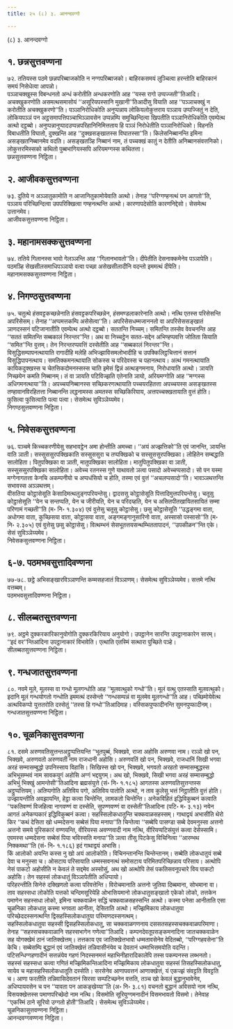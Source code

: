 ```yaml
---
title: २५ (८) ३. आनन्दवग्गो

---
```

(८) ३. आनन्दवग्गो  


## १. छन्नसुत्तवण्णना

७२. ततियस्स पठमे छन्नपरिब्बाजकोति न नग्गपरिब्बाजको। बाहिरकसमयं लुञ्चित्वा हरन्तोति बाहिरकानं समयं निसेधेत्वा आपन्नो।  
पञ्ञाचक्खुस्स विबन्धनतो अन्धं करोतीति अन्धकरणोति आह ‘‘यस्स रागो उप्पज्जती’’तिआदि। अचक्खुकरणोति असमत्थसमासोयं ‘‘असूरियपस्सानि मुखानी’’तिआदीसु वियाति आह ‘‘पञ्ञाचक्खुं न करोतीति अचक्खुकरणो’’ति। पञ्ञानिरोधिकोति अनुप्पन्नाय लोकियलोकुत्तराय पञ्ञाय उप्पज्जितुं न देति, लोकियपञ्ञं पन अट्ठसमापत्तिपञ्चाभिञ्ञावसेन उप्पन्नम्पि समुच्छिन्दित्वा खिपतीति पञ्ञानिरोधिकोति एवम्पेत्थ अत्थो दट्ठब्बो। अनुप्पन्नानुप्पादउप्पन्नपरिहानिनिमित्तताय हि पञ्ञं निरोधेतीति पञ्ञानिरोधिको। विहनति विबाधतीति विघातो, दुक्खन्ति आह ‘‘दुक्खसङ्खातस्स विघातस्सा’’ति। किलेसनिब्बानन्ति इमिना असङ्खतनिब्बानमेव वदति। असङ्खतञ्हि निब्बानं नाम, तं पच्चक्खं कातुं न देतीति अनिब्बानसंवत्तनिको। लोकुत्तरमिस्सको कथितो पुब्बभागियस्सपि अरियमग्गस्स कथितत्ता।  
छन्नसुत्तवण्णना निट्ठिता।  


## २. आजीवकसुत्तवण्णना

७३. दुतिये न अञ्ञातुकामोति न आजानितुकामोयेवाति अत्थो। तेनाह ‘‘परिग्गण्हनत्थं पन आगतो’’ति, पञ्ञाय परिच्छिन्दित्वा उपपरिक्खित्वा गण्हनत्थन्ति अत्थो। कारणापदेसोति कारणनिद्देसो। सेसमेत्थ उत्तानमेव।  
आजीवकसुत्तवण्णना निट्ठिता।  


## ३. महानामसक्कसुत्तवण्णना

७४. ततिये गिलानस्स भावो गेलञ्ञन्ति आह ‘‘गिलानभावतो’’ति। दीपेतीति देसनाक्कमेनेव पञ्ञापेति। पठमञ्हि सेखसीलसमाधिपञ्ञायो वत्वा पच्छा असेखसीलादीनि वदन्तो इममत्थं दीपेति।  
महानामसक्कसुत्तवण्णना निट्ठिता।  


## ४. निगण्ठसुत्तवण्णना

७५. चतुत्थे हंसवट्टकच्छन्नेनाति हंसवट्टकपरिच्छन्नेन, हंसमण्डलाकारेनाति अत्थो। नत्थि एतस्स परिसेसन्ति अपरिसेसम्। तेनाह ‘‘अप्पमत्तकम्पि असेसेत्वा’’ति। अपरिसेसधम्मजाननतो वा अपरिसेससङ्खातं ञाणदस्सनं पटिजानातीति एवम्पेत्थ अत्थो दट्ठब्बो। सततन्ति निच्चम्। समितन्ति तस्सेव वेवचनन्ति आह ‘‘सततं समितन्ति सब्बकालं निरन्तर’’न्ति। अथ वा निच्चट्ठेन सतत-सद्देन अभिण्हप्पवत्ति जोतिता सियाति ‘‘समित’’न्ति वुत्तम्। तेन निरन्तरप्पवत्तिं दस्सेतीति आह ‘‘सब्बकालं निरन्तर’’न्ति।  
विसुद्धिसम्पापनत्थायाति रागादीहि मलेहि अभिज्झाविसमलोभादीहि च उपक्किलिट्ठचित्तानं सत्तानं विसुद्धिपापनत्थाय। समतिक्कमनत्थायाति सोकस्स च परिदेवस्स च पहानत्थाय। अत्थं गमनत्थायाति कायिकदुक्खस्स च चेतसिकदोमनस्सस्स चाति इमेसं द्विन्नं अत्थङ्गमनाय, निरोधायाति अत्थो। ञायति निच्छयेन कमति निब्बानम्। तं वा ञायति पटिविज्झति एतेनाति ञायो, अरियमग्गोति आह ‘‘मग्गस्स अधिगमनत्थाया’’ति। अपच्चयनिब्बानस्स सच्छिकरणत्थायाति पच्चयरहितत्ता अपच्चयस्स असङ्खतस्स तण्हावानविरहितत्ता निब्बानन्ति लद्धनामस्स अमतस्स सच्छिकिरियाय, अत्तपच्चक्खतायाति वुत्तं होति। फुसित्वा फुसित्वाति पत्वा पत्वा। सेसमेत्थ सुविञ्ञेय्यमेव।  
निगण्ठसुत्तवण्णना निट्ठिता।  


## ५. निवेसकसुत्तवण्णना

७६. पञ्चमे किच्चकरणीयेसु सहभावट्ठेन अमा होन्तीति अमच्चा। ‘‘अयं अज्झत्तिको’’ति एवं जानन्ति, ञायन्ति वाति ञाती। सस्सुससुरपक्खिकाति सस्सुससुरा च तप्पक्खिको च सस्सुससुरपक्खिका। लोहितेन सम्बद्धाति सालोहिता। पितुपक्खिका वा ञाती, मातुपक्खिका सालोहिता। मातुपितुपक्खिका वा ञाती, सस्सुससुरपक्खिका सालोहिता। अवेच्च रतनस्स गुणे याथावतो ञत्वा पसादो अवेच्चप्पसादो। सो पन यस्मा मग्गेनागतत्ता केनचि अकम्पनीयो च अप्पधंसियो च होति, तस्मा एवं वुत्तं ‘‘अचलप्पसादो’’ति। भावञ्ञथत्तन्ति सभावस्स अञ्ञथत्तम्।  
वीसतिया कोट्ठासेसूति केसादिमत्थलुङ्गपरियन्तेसु। द्वादससु कोट्ठासेसूति पित्तादिमुत्तपरियन्तेसु। चतूसु कोट्ठासेसूति ‘‘येन च सन्तप्पति, येन च जीरीयति, येन च परिदय्हति, येन च असितपीतखायितसायितं सम्मा परिणामं गच्छती’’ति (म॰ नि॰ १.३०४) एवं वुत्तेसु चतूसु कोट्ठासेसु। छसु कोट्ठासेसूति ‘‘उद्धङ्गमा वाता, अधोगमा वाता, कुच्छिसया वाता, कोट्ठासया वाता, अङ्गमङ्गानुसारिनो वाता, अस्सासो पस्सासो’’ति (म॰ नि॰ २.३०५) एवं वुत्तेसु छसु कोट्ठासेसु। वित्थम्भनं सेसभूतत्तयसन्थम्भिततापादनं, ‘‘उपकीळन’’न्ति एके। सेसं सुविञ्ञेय्यमेव।  
निवेसकसुत्तवण्णना निट्ठिता।  


## ६-७. पठमभवसुत्तादिवण्णना

७७-७८. छट्ठे अभिसङ्खारविञ्ञाणन्ति कम्मसहजातं विञ्ञाणम्। सेसमेत्थ सुविञ्ञेय्यमेव। सत्तमे नत्थि वत्तब्बम्।  
पठमभवसुत्तादिवण्णना निट्ठिता।  


## ८. सीलब्बतसुत्तवण्णना

७९. अट्ठमे दुक्करकारिकानुयोगोति दुक्करकिरियाय अनुयोगो। उपट्ठानेन सारन्ति उपट्ठानाकारेन सारम्। ‘‘इदं वर’’न्तिआदिना उपट्ठानाकारं विभावेति। एत्थाति एतस्मिं सत्थारा पुच्छिते पञ्हे।  
सीलब्बतसुत्तवण्णना निट्ठिता।  


## ९. गन्धजातसुत्तवण्णना

८०. नवमे मूले, मूलस्स वा गन्धो मूलगन्धोति आह ‘‘मूलवत्थुको गन्धो’’ति। मूलं वत्थु एतस्साति मूलवत्थुको। इदानि मूलं गन्धयोगतो गन्धोति इममत्थं दस्सेन्तो ‘‘गन्धसम्पन्नं वा मूलमेव मूलगन्धो’’ति आह। पच्छिमोयेवेत्थ अत्थविकप्पो युत्ततरोति दस्सेतुं ‘‘तस्स हि गन्धो’’तिआदिमाह। वस्सिकपुप्फादीनन्ति सुमनपुप्फादीनम्।  
गन्धजातसुत्तवण्णना निट्ठिता।  


## १०. चूळनिकासुत्तवण्णना

८१. दसमे अरुणवतिसुत्तन्तअट्ठुप्पत्तियन्ति ‘‘भूतपुब्बं, भिक्खवे, राजा अहोसि अरुणवा नाम। रञ्ञो खो पन, भिक्खवे, अरुणवतो अरुणवती नाम राजधानी अहोसि। अरुणवतिं खो पन, भिक्खवे, राजधानिं सिखी भगवा अरहं सम्मासम्बुद्धो उपनिस्साय विहासि। सिखिस्स खो पन, भिक्खवे, भगवतो अरहतो सम्मासम्बुद्धस्स अभिभूसम्भवं नाम सावकयुगं अहोसि अग्गं भद्दयुगम्। अथ खो, भिक्खवे, सिखी भगवा अरहं सम्मासम्बुद्धो अभिभुं भिक्खुं आमन्तेसी’’तिआदिना ब्रह्मसंयुत्ते (सं॰ नि॰ १.१८५) आगतस्स अरुणवतिसुत्तन्तस्स अट्ठुप्पत्तियम्। अतिप्पगोति अतिविय पगो, अतिविय पातोति अत्थो, न ताव कुलेसु भत्तं निट्ठातीति वुत्तं होति।  
उज्झायन्तीति अवझायन्ति, हेट्ठा कत्वा चिन्तेन्ति, लामकतो चिन्तेन्ति। अनेकविहितं इद्धिविकुब्बनं कत्वाति ‘‘पकतिवण्णं विजहित्वा नागवण्णं वा दस्सेति, सुपण्णवण्णं वा दस्सेती’’तिआदिना (पटि॰ म॰ ३.१३) नयेन आगतं अनेकप्पकारं इद्धिविकुब्बनं कत्वा। सहस्सिलोकधातुन्ति चक्कवाळसहस्सम्। गाथाद्वयं अभासीति थेरो किर ‘‘कथं देसिता खो धम्मदेसना सब्बेसं पिया मनापा’’ति चिन्तेत्वा ‘‘सब्बेपि पासण्डा सब्बे देवमनुस्सा अत्तनो अत्तनो समये पुरिसकारं वण्णयन्ति, वीरियस्स अवण्णवादी नाम नत्थि, वीरियप्पटिसंयुत्तं कत्वा देसेस्सामि। एवमस्स धम्मदेसना सब्बेसं पिया भविस्सति मनापा’’ति ञत्वा तीसु पिटकेसु विचिनित्वा ‘‘आरम्भथ निक्कमथा’’ति (सं॰ नि॰ १.१८६) इदं गाथाद्वयं अभासि।  
किं आलोको अयन्ति कस्स नु खो अयं आलोकोति। विचिनन्तानन्ति चिन्तेन्तानम्। सब्बेति लोकधातुयं सब्बे देवा च मनुस्सा च। ओसटाय परिसायाति धम्मस्सवनत्थं समोसटाय परिमितपरिच्छिन्नाय परिसाय। अत्थोपि नेसं पाकटो अहोसीति न केवलं ते सद्दमेव अस्सोसुं, अथ खो अत्थोपि तेसं पकतिसवनूपचारे विय पाकटो अहोसि। तेन सहस्सं लोकधातुं विञ्ञापेतीति अधिप्पायो।  
परिहरन्तीति सिनेरुं दक्खिणतो कत्वा परिवत्तेन्ति। विरोचमानाति अत्तनो जुतिया दिब्बमाना, सोभमाना वा। ताव सहस्सधा लोकोति यत्तको चन्दिमसूरियेहि ओभासियमानो लोकधातुसङ्खातो एकेको लोको, तत्तकेन पमाणेन सहस्सधा लोको, इमिना चक्कवाळेन सद्धिं चक्कवाळसहस्सन्ति अत्थो। कस्मा पनेसा आनीताति एसा चूळनिका लोकधातु कस्मा भगवता आनीता, देसिताति अत्थो। मज्झिमिकाय लोकधातुया परिच्छेददस्सनत्थन्ति द्विसहस्सिलोकधातुया परिमाणदस्सनत्थम्।  
सहस्सिलोकधातुया सहस्सी द्विसहस्सिलोकधातु, सा चक्कवाळगणनाय दससतसहस्सचक्कवाळपरिमाणा। तेनाह ‘‘सहस्सचक्कवाळानि सहस्सभागेन गणेत्वा’’तिआदि। कम्पनदेवतूपसङ्कमनादिना जातचक्कवाळेन सह योगक्खेमं ठानं जातिक्खेत्तम्। तत्तकाय एव जातिक्खेत्तभावो धम्मतावसेनेव वेदितब्बो, ‘‘परिग्गहवसेना’’ति केचि। सब्बेसम्पि बुद्धानं एवं जातिक्खेत्तं तन्निवासीनंयेव च देवतानं धम्माभिसमयोति वदन्ति। पटिसन्धिग्गहणादीनं सत्तन्नंयेव गहणं निदस्सनमत्तं महाभिनीहारादिकालेपि तस्स पकम्पनस्स लब्भनतो।  
सहस्सं सहस्सधा कत्वा गणितं मज्झिमिकन्तिआदिना मज्झिमिकाय लोकधातुया सहस्सं तिसहस्सिलोकधातु, सायेव च महासहस्सिलोकधातूति दस्सेति। सरसेनेव आणापवत्तनं आणाक्खेत्तं, यं एकज्झं संवट्टति विवट्टति च। आणा फरतीति तन्निवासिदेवतानं सिरसा सम्पटिच्छनेन वत्तति, तञ्च खो केवलं बुद्धानुभावेनेव, अधिप्पायवसेन च पन ‘‘यावता पन आकङ्खेय्या’’ति (अ॰ नि॰ ३.८१) वचनतो बुद्धानं अविसयो नाम नत्थि, विसयक्खेत्तस्स पमाणपरिच्छेदो नाम नत्थि। विसमोति सूरियुग्गमनादीनं विसमभावतो विसमो। तेनेवाह ‘‘एकस्मिं ठाने सूरियो उग्गतो होती’’तिआदि। सेसमेत्थ सुविञ्ञेय्यमेव।  
चूळनिकासुत्तवण्णना निट्ठिता।  
आनन्दवग्गवण्णना निट्ठिता।  